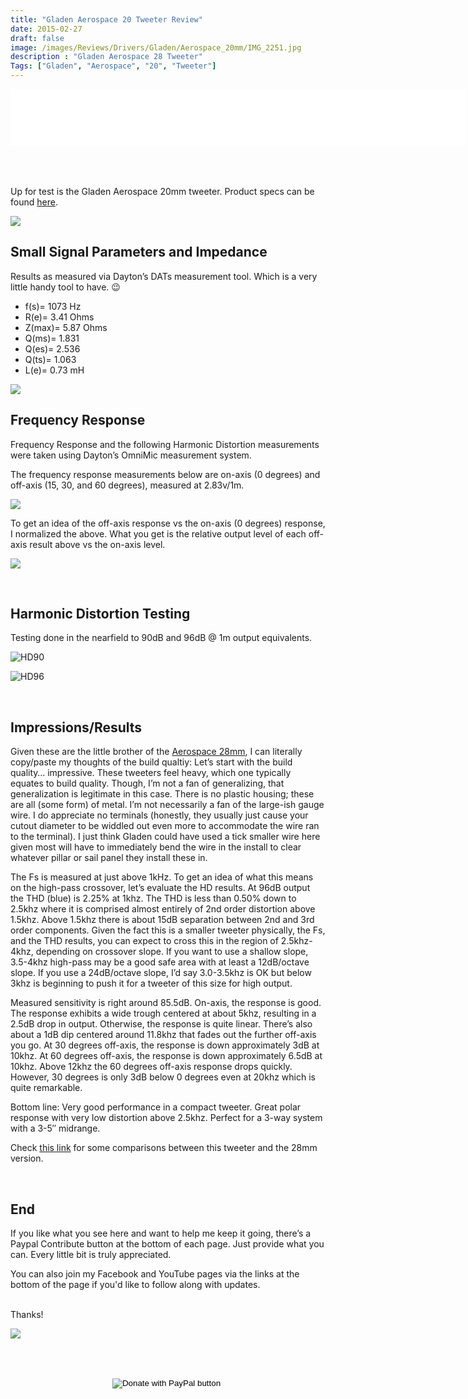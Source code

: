 ```yaml
---
title: "Gladen Aerospace 20 Tweeter Review"
date: 2015-02-27
draft: false
image: /images/Reviews/Drivers/Gladen/Aerospace_20mm/IMG_2251.jpg
description : "Gladen Aerospace 28 Tweeter"
Tags: ["Gladen", "Aerospace", "20", "Tweeter"]
---
```

<iframe src="//rcm-na.amazon-adsystem.com/e/cm?o=1&p=48&l=ur1&category=amazonhomepage&f=ifr&linkID=45d00811e11005f66cf1dcae88dc3060&t=medlemusin-20&tracking_id=medlemusin-20" width="728" height="90" scrolling="no" border="0" marginwidth="0" style="border:none;" frameborder="0"></iframe>
<br clear="all" />
<br>
<br>
<br>

Up for test is the Gladen Aerospace 20mm tweeter.  Product specs can be found [here](https://www.gladen.com/GladenCompoCoaxPDFs/SpecificationsAEROSPACE20.pdf).

![](/images/Reviews/Drivers/Gladen/Aerospace_20mm/IMG_2252.jpg)




## Small Signal Parameters and Impedance

Results as measured via Dayton’s DATs measurement tool.  Which is a very little handy tool to have.  😉

* f(s)= 1073 Hz
* R(e)= 3.41 Ohms
* Z(max)= 5.87 Ohms
* Q(ms)= 1.831
* Q(es)= 2.536
* Q(ts)= 1.063
* L(e)= 0.73 mH

![](/images/Reviews/Drivers/Gladen/Aerospace_20mm/gladen-20-imepdance.png)







## Frequency Response

Frequency Response and the following Harmonic Distortion measurements were taken using Dayton’s OmniMic measurement system.

The frequency response measurements below are on-axis (0 degrees) and off-axis (15, 30, and 60 degrees), measured at 2.83v/1m.

![](/images/Reviews/Drivers/Gladen/Aerospace_20mm/gladen-fr.png)

To get an idea of the off-axis response vs the on-axis (0 degrees) response, I normalized the above.  What you get is the relative output level of each off-axis result above vs the on-axis level.

![](/images/Reviews/Drivers/Gladen/Aerospace_20mm/gladen-20-normalized.png)

<br>

## Harmonic Distortion Testing

Testing done in the nearfield to 90dB and 96dB @ 1m output equivalents.

![HD90](/images/Reviews/Drivers/Gladen/Aerospace_20mm/gladen-20-aerospace-HD90.png)


![HD96](/images/Reviews/Drivers/Gladen/Aerospace_20mm/gladen-20-aerospace-HD96.png)

<br>

## Impressions/Results

Given these are the little brother of the [Aerospace 28mm](https://www.erinsaudiocorner.com/driveunits/gladen-aerospace-28-tweeter/), I can literally copy/paste my thoughts of the build qualtiy:  Let’s start with the build quality… impressive.  These tweeters feel heavy, which one typically equates to build quality.  Though, I’m not a fan of generalizing, that generalization is legitimate in this case.  There is no plastic housing; these are all (some form) of metal.  I’m not necessarily a fan of the large-ish gauge wire.  I do appreciate no terminals (honestly, they usually just cause your cutout diameter to be widdled out even more to accommodate the wire ran to the terminal).  I just think Gladen could have used a tick smaller wire here given most will have to immediately bend the wire in the install to clear whatever pillar or sail panel they install these in.

The Fs is measured at just above 1kHz.  To get an idea of what this means on the high-pass crossover, let’s evaluate the HD results.  At 96dB output the THD (blue) is 2.25% at 1khz.  The THD is less than 0.50% down to 2.5khz where it is comprised almost entirely of 2nd order distortion above 1.5khz.   Above 1.5khz there is about 15dB separation between 2nd and 3rd order components.  Given the fact this is a smaller tweeter physically, the Fs, and the THD results, you can expect to cross this in the region of 2.5khz-4khz, depending on crossover slope.  If you want to use a shallow slope, 3.5-4khz high-pass may be a good safe area with at least a 12dB/octave slope.  If you use a 24dB/octave slope, I’d say 3.0-3.5khz is OK but below 3khz is beginning to push it for a tweeter of this size for high output.

Measured sensitivity is right around 85.5dB.  On-axis, the response is good.  The response exhibits a wide trough centered at about 5khz, resulting in a 2.5dB drop in output.  Otherwise, the response is quite linear.  There’s also about a 1dB dip centered around 11.8khz that fades out the further off-axis you go.  At 30 degrees off-axis, the response is down approximately 3dB at 10khz.  At 60 degrees off-axis, the response is down approximately 6.5dB at 10khz.  Above 12khz the 60 degrees off-axis response drops quickly.  However, 30 degrees is only 3dB below 0 degrees even at 20khz which is quite remarkable.

Bottom line: Very good performance in a compact tweeter.  Great polar response with very low distortion above 2.5khz.  Perfect for a 3-way system with a 3-5″ midrange.

Check [this link](https://www.erinsaudiocorner.com/driveunits/gladen-aerospace-28-tweeter/) for some comparisons between this tweeter and the 28mm version.


<br>

## End

If you like what you see here and want to help me keep it going, there’s a Paypal Contribute button at the bottom of each page.  Just provide what you can.  Every little bit is truly appreciated.

You can also join my Facebook and YouTube pages via the links at the bottom of the page if you'd like to follow along with updates.

<br>Thanks!</b>

![](https://media0.giphy.com/media/QvXe5wq8w94A0/giphy.gif)


<br></br>
<center>
  <form action="https://www.paypal.com/cgi-bin/webscr" method="post" target="_top">
  <input type="hidden" name="cmd" value="_s-xclick" />
  <input type="hidden" name="hosted_button_id" value="52ANEATKE6JHQ" />
  <input type="image" src="https://www.dcrc.co/wp-content/uploads/2016/06/PayPal-Donate-Button-PNG-HD-300x103.png" border="0" name="submit" title="PayPal - The safer, easier way to pay online!" alt="Donate with PayPal button" />
  <img alt="" border="0" src="https://www.paypal.com/en_US/i/scr/pixel.gif" width="1" height="1" />
  </form>
<br></br>
</center>
